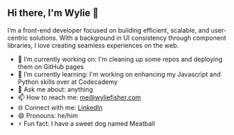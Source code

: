 ## Hi there, I'm Wylie 👋

I’m a front-end developer focused on building efficient, scalable, and user-centric solutions. With a background in UI consistency through component libraries, I love creating seamless experiences on the web.

- 🔭 I’m currently working on: I'm cleaning up some repos and deploying them on GitHub pages
- 🌱 I’m currently learning: I'm working on enhancing my Javascript and Python skills over at Codecademy
- 💬 Ask me about: anything
- 📫 How to reach me: me@wyliefisher.com
- 🌐 Connect with me: [LinkedIn](https://www.linkedin.com/in/wyliefisher/)
- 😄 Pronouns: he/him
- ⚡ Fun fact: I have a sweet dog named Meatball
